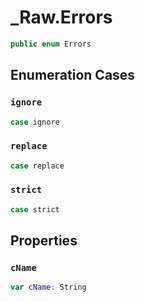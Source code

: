 # \_Raw.Errors

``` swift
public enum Errors
```

## Enumeration Cases

### `ignore`

``` swift
case ignore
```

### `replace`

``` swift
case replace
```

### `strict`

``` swift
case strict
```

## Properties

### `cName`

``` swift
var cName: String
```
